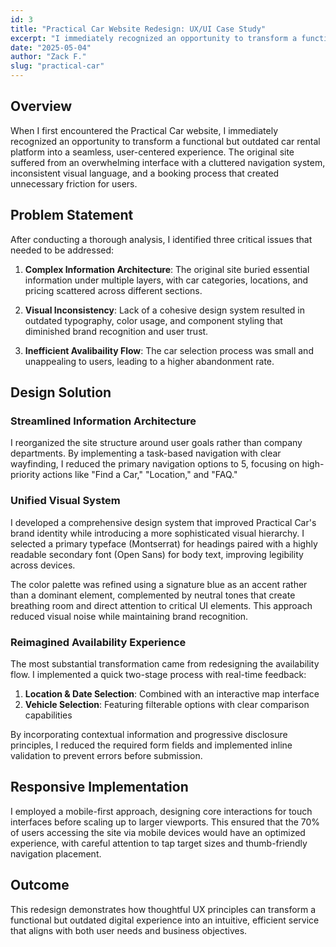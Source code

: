 ```yaml
---
id: 3
title: "Practical Car Website Redesign: UX/UI Case Study"
excerpt: "I immediately recognized an opportunity to transform a functional but outdated car rental platform into a seamless, user-centered experience. The original site suffered from an shrunken interface, inconsistent visual language, and a avalibaility process that created unnecessary friction for users."
date: "2025-05-04"
author: "Zack F."
slug: "practical-car"
---
```


## Overview

When I first encountered the Practical Car website, I immediately recognized an opportunity to transform a functional but outdated car rental platform into a seamless, user-centered experience. The original site suffered from an overwhelming interface with a cluttered navigation system, inconsistent visual language, and a booking process that created unnecessary friction for users.

## Problem Statement

After conducting a thorough analysis, I identified three critical issues that needed to be addressed:

1. **Complex Information Architecture**: The original site buried essential information under multiple layers, with car categories, locations, and pricing scattered across different sections.

2. **Visual Inconsistency**: Lack of a cohesive design system resulted in outdated typography, color usage, and component styling that diminished brand recognition and user trust.

3. **Inefficient Avalibaility Flow**: The car selection process was small and unappealing to users, leading to a higher abandonment rate.

## Design Solution

### Streamlined Information Architecture

I reorganized the site structure around user goals rather than company departments. By implementing a task-based navigation with clear wayfinding, I reduced the primary navigation options to 5, focusing on high-priority actions like "Find a Car," "Location," and "FAQ."

### Unified Visual System

I developed a comprehensive design system that improved Practical Car's brand identity while introducing a more sophisticated visual hierarchy. I selected a primary typeface (Montserrat) for headings paired with a highly readable secondary font (Open Sans) for body text, improving legibility across devices.

The color palette was refined using a signature blue as an accent rather than a dominant element, complemented by neutral tones that create breathing room and direct attention to critical UI elements. This approach reduced visual noise while maintaining brand recognition.

### Reimagined Availability Experience

The most substantial transformation came from redesigning the availability flow. I implemented a quick two-stage process with real-time feedback:

1. **Location & Date Selection**: Combined with an interactive map interface
2. **Vehicle Selection**: Featuring filterable options with clear comparison capabilities

By incorporating contextual information and progressive disclosure principles, I reduced the required form fields and implemented inline validation to prevent errors before submission.

## Responsive Implementation

I employed a mobile-first approach, designing core interactions for touch interfaces before scaling up to larger viewports. This ensured that the 70% of users accessing the site via mobile devices would have an optimized experience, with careful attention to tap target sizes and thumb-friendly navigation placement.

## Outcome

This redesign demonstrates how thoughtful UX principles can transform a functional but outdated digital experience into an intuitive, efficient service that aligns with both user needs and business objectives.
